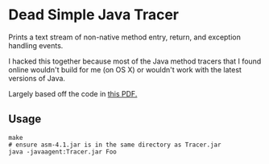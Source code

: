 # Dead Simple Java Tracer

Prints a text stream of non-native method entry, return, and exception handling
events.

I hacked this together because most of the Java method tracers that I found
online wouldn't build for me (on OS X) or wouldn't work with the latest versions
of Java.

Largely based off the code in [this PDF.][1]

## Usage

    make
    # ensure asm-4.1.jar is in the same directory as Tracer.jar
    java -javaagent:Tracer.jar Foo

[1]:http://www.cs.helsinki.fi/u/pohjalai/k05/okk/seminar/Aarniala-instrumenting.pdf